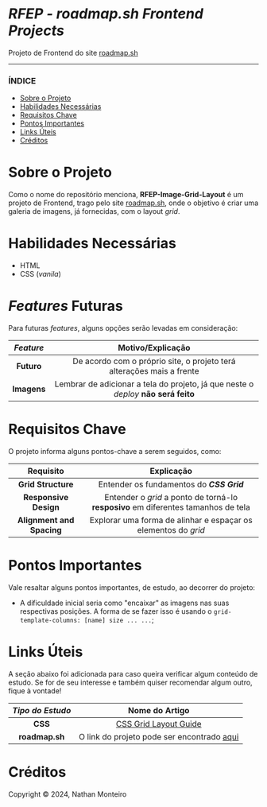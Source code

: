 # *RFEP - roadmap.sh Frontend Projects*
Projeto de Frontend do site <a href="https://roadmap.sh/">roadmap.sh</a>

---

### ÍNDICE

* [Sobre o Projeto](#about)
* [Habilidades Necessárias](#abilities)
* [Requisitos Chave](#key-requirements)
* [Pontos Importantes](#key-points)
* [Links Úteis](#links)
* [Créditos](#credits)


<h1 id="about">Sobre o Projeto</h1>

Como o nome do repositório menciona, **RFEP-Image-Grid-Layout** é um projeto de Frontend, trago pelo site <a href="https://roadmap.sh/">roadmap.sh</a>, onde o objetivo é criar uma galeria de imagens, já fornecidas, com o layout _grid_.


<h1 id="abilities"> Habilidades Necessárias </h1>

* HTML
* CSS (*vanila*)


<h1 id="fut-feats"> <em>Features</em> Futuras </h1>

Para futuras <em>features</em>, alguns opções serão levadas em consideração:

*Feature* | Motivo/Explicação
:---------: | :------:
**Futuro** | De acordo com o próprio site, o projeto terá alterações mais a frente
**Imagens** | Lembrar de adicionar a tela do projeto, já que neste o _deploy_ **não será feito**


<h1 id="key-requirements"> Requisitos Chave </h1>


O projeto informa alguns pontos-chave a serem seguidos, como:

Requisito | Explicação
:---------: | :------:
**Grid Structure** | Entender os fundamentos do **_CSS Grid_**
**Responsive Design** | Entender o _grid_ a ponto de torná-lo **resposivo** em diferentes tamanhos de tela
**Alignment and Spacing** | Explorar uma forma de alinhar e espaçar os elementos do _grid_


<h1 id="key-points"> Pontos Importantes </h1>

Vale resaltar alguns pontos importantes, de estudo, ao decorrer do projeto:
* A dificuldade inicial seria como "encaixar" as imagens nas suas respectivas posições. A forma de se fazer isso é usando o `grid-template-columns: [name] size ... ...`;


<h1 id="links"> Links Úteis </h1>


A seção abaixo foi adicionada para caso queira verificar algum conteúdo de estudo. Se for de seu interesse e também quiser recomendar algum outro, fique à vontade!

*Tipo do Estudo* | Nome do Artigo
:---------: | :------:
**CSS** | <a href="https://css-tricks.com/snippets/css/complete-guide-grid/">CSS Grid Layout Guide</a>
**roadmap.sh** | O link do projeto pode ser encontrado <a href="https://roadmap.sh/projects/image-grid">aqui</a>

<h1 id="credits"> Créditos </h1>

Copyright © 2024, Nathan Monteiro
